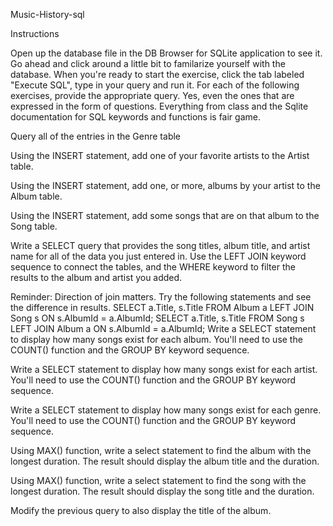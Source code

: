
Music-History-sql

Instructions

Open up the database file in the DB Browser for SQLite application to see it.
Go ahead and click around a little bit to familarize yourself with the database.
When you're ready to start the exercise, click the tab labeled "Execute SQL", type in your query and run it.
For each of the following exercises, provide the appropriate query. Yes, even the ones that are expressed in the form of questions. Everything from class and the Sqlite documentation for SQL keywords and functions is fair game.

Query all of the entries in the Genre table

Using the INSERT statement, add one of your favorite artists to the Artist table.

Using the INSERT statement, add one, or more, albums by your artist to the Album table.

Using the INSERT statement, add some songs that are on that album to the Song table.

Write a SELECT query that provides the song titles, album title, and artist name for all of the data you just entered in. Use the LEFT JOIN keyword sequence to connect the tables, and the WHERE keyword to filter the results to the album and artist you added.

Reminder: Direction of join matters. Try the following statements and see the difference in results.
SELECT a.Title, s.Title FROM Album a LEFT JOIN Song s ON s.AlbumId = a.AlbumId;
SELECT a.Title, s.Title FROM Song s LEFT JOIN Album a ON s.AlbumId = a.AlbumId;
Write a SELECT statement to display how many songs exist for each album. You'll need to use the COUNT() function and the GROUP BY keyword sequence.

Write a SELECT statement to display how many songs exist for each artist. You'll need to use the COUNT() function and the GROUP BY keyword sequence.

Write a SELECT statement to display how many songs exist for each genre. You'll need to use the COUNT() function and the GROUP BY keyword sequence.

Using MAX() function, write a select statement to find the album with the longest duration. The result should display the album title and the duration.

Using MAX() function, write a select statement to find the song with the longest duration. The result should display the song title and the duration.

Modify the previous query to also display the title of the album.